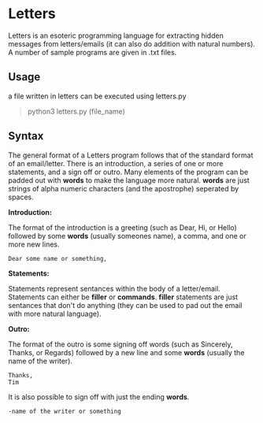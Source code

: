 # Letters
Letters is an esoteric programming language for extracting hidden messages from letters/emails (it can also do addition with natural numbers). A number of sample programs are given in .txt files.


## Usage

a file written in letters can be executed using letters.py
>python3 letters.py (file_name)


## Syntax

The general format of a Letters program follows that of the standard format of an email/letter. There is an introduction, a series of one or more statements, and a sign off or outro. Many elements of the program can be padded out with **words** to make the language more natural. **words** are just strings of alpha numeric characters (and the apostrophe) seperated by spaces.

**Introduction:**

The format of the introduction is a greeting (such as Dear, Hi, or Hello) followed by some **words** (usually someones name), a comma, and one or more new lines.
```
Dear some name or something,

```

**Statements:**

Statements represent sentances within the body of a letter/email. Statements can either be **filler** or **commands**. **filler** statements are just sentances that don't do anything (they can be used to pad out the email with more natural language). 

**Outro:**

The format of the outro is some signing off words (such as Sincerely, Thanks, or Regards) followed by a new line and some **words** (usually the name of the writer).
```
Thanks,
Tim
```
It is also possible to sign off with just the ending **words**.
```
-name of the writer or something
```
